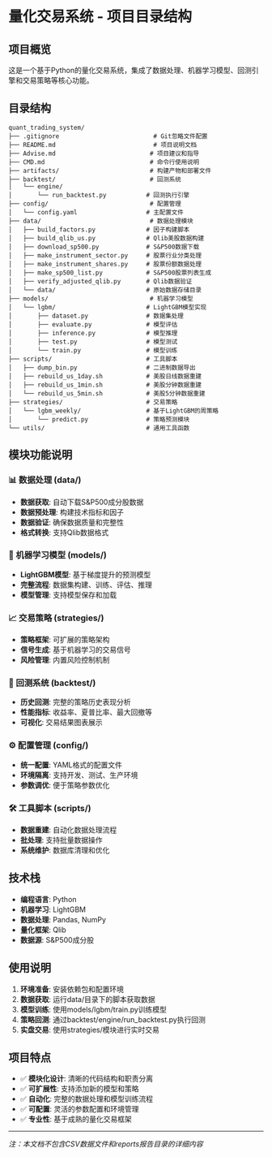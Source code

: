 # 量化交易系统 - 项目目录结构

## 项目概览

这是一个基于Python的量化交易系统，集成了数据处理、机器学习模型、回测引擎和交易策略等核心功能。

## 目录结构

```
quant_trading_system/
├── .gitignore                          # Git忽略文件配置
├── README.md                           # 项目说明文档
├── Advise.md                          # 项目建议和指导
├── CMD.md                             # 命令行使用说明
├── artifacts/                         # 构建产物和部署文件
├── backtest/                          # 回测系统
│   └── engine/
│       └── run_backtest.py           # 回测执行引擎
├── config/                            # 配置管理
│   └── config.yaml                   # 主配置文件
├── data/                              # 数据处理模块
│   ├── build_factors.py              # 因子构建脚本
│   ├── build_qlib_us.py              # Qlib美股数据构建
│   ├── download_sp500.py             # S&P500数据下载
│   ├── make_instrument_sector.py     # 股票行业分类处理
│   ├── make_instrument_shares.py     # 股票份额数据处理
│   ├── make_sp500_list.py            # S&P500股票列表生成
│   ├── verify_adjusted_qlib.py       # Qlib数据验证
│   └── data/                         # 原始数据存储目录
├── models/                            # 机器学习模型
│   └── lgbm/                         # LightGBM模型实现
│       ├── dataset.py                # 数据集处理
│       ├── evaluate.py               # 模型评估
│       ├── inference.py              # 模型推理
│       ├── test.py                   # 模型测试
│       └── train.py                  # 模型训练
├── scripts/                          # 工具脚本
│   ├── dump_bin.py                   # 二进制数据导出
│   ├── rebuild_us_1day.sh            # 美股日线数据重建
│   ├── rebuild_us_1min.sh            # 美股分钟数据重建
│   └── rebuild_us_5min.sh            # 美股5分钟数据重建
├── strategies/                       # 交易策略
│   └── lgbm_weekly/                  # 基于LightGBM的周策略
│       └── predict.py                # 策略预测模块
└── utils/                            # 通用工具函数
```

## 模块功能说明

### 📊 数据处理 (data/)
- **数据获取**: 自动下载S&P500成分股数据
- **数据预处理**: 构建技术指标和因子
- **数据验证**: 确保数据质量和完整性
- **格式转换**: 支持Qlib数据格式

### 🤖 机器学习模型 (models/)
- **LightGBM模型**: 基于梯度提升的预测模型
- **完整流程**: 数据集构建、训练、评估、推理
- **模型管理**: 支持模型保存和加载

### 📈 交易策略 (strategies/)
- **策略框架**: 可扩展的策略架构
- **信号生成**: 基于机器学习的交易信号
- **风险管理**: 内置风险控制机制

### 🔄 回测系统 (backtest/)
- **历史回测**: 完整的策略历史表现分析
- **性能指标**: 收益率、夏普比率、最大回撤等
- **可视化**: 交易结果图表展示

### ⚙️ 配置管理 (config/)
- **统一配置**: YAML格式的配置文件
- **环境隔离**: 支持开发、测试、生产环境
- **参数调优**: 便于策略参数优化

### 🛠️ 工具脚本 (scripts/)
- **数据重建**: 自动化数据处理流程
- **批处理**: 支持批量数据操作
- **系统维护**: 数据库清理和优化

## 技术栈

- **编程语言**: Python
- **机器学习**: LightGBM
- **数据处理**: Pandas, NumPy
- **量化框架**: Qlib
- **数据源**: S&P500成分股

## 使用说明

1. **环境准备**: 安装依赖包和配置环境
2. **数据获取**: 运行data/目录下的脚本获取数据
3. **模型训练**: 使用models/lgbm/train.py训练模型
4. **策略回测**: 通过backtest/engine/run_backtest.py执行回测
5. **实盘交易**: 使用strategies/模块进行实时交易

## 项目特点

- ✅ **模块化设计**: 清晰的代码结构和职责分离
- ✅ **可扩展性**: 支持添加新的模型和策略
- ✅ **自动化**: 完整的数据处理和模型训练流程
- ✅ **可配置**: 灵活的参数配置和环境管理
- ✅ **专业性**: 基于成熟的量化交易框架

---

*注：本文档不包含CSV数据文件和reports报告目录的详细内容*
